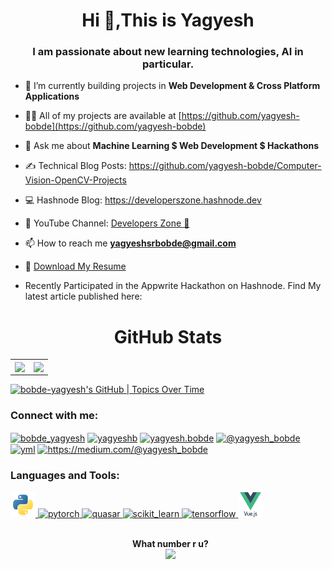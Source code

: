 <h1 align="center">Hi 👋,This is Yagyesh</h1>
<h3 align="center">I am passionate about new learning technologies, AI in particular.</h3>


- 🌱 I’m currently building projects in **Web Development & Cross Platform Applications**

- 👨‍💻 All of my projects are available at [https://github.com/yagyesh-bobde](https://github.com/yagyesh-bobde)

- 💬 Ask me about **Machine Learning $ Web Development $ Hackathons**

- ✍ Technical Blog Posts: https://github.com/yagyesh-bobde/Computer-Vision-OpenCV-Projects

- 💻 Hashnode Blog: https://developerszone.hashnode.dev

- 🎥 YouTube Channel: [Developers Zone 🚀 ](https://youtube.com/@developersZoneYB)

- 📫 How to reach me **yagyeshsrbobde@gmail.com**

- 📃 [Download My Resume](https://drive.google.com/file/d/1dQpHqBvuuXtaqp8qyQmF95Sqo_EWwzcU/view?usp=sharing)

- Recently Participated in the Appwrite Hackathon on Hashnode. Find My latest article published here: 

<center>
  <h1>GitHub Stats</h1>
</center>  
<table>
  <tr>
    <td align="center" style="padding=0;width=50%;">
      <img align="center" style="padding=0;" src="https://grs.quantumly.dev/api/?username=yagyesh-bobde&show_icons=true&title_color=4F8CC9&text_color=9f9f9f&bg_color=00000000&hide_border=true&icon_color=4F8CC9&hide_title=true&count_private=true" />
    </td>
    <td align="center" style="padding=0;width=50%;">
      <img align="center" style="padding=0;" src="https://grs.quantumly.dev/api/top-langs/?username=yagyesh-bobde&layout=compact&show_icons=true&title_color=4F8CC9&text_color=9f9f9f&bg_color=00000000&hide_border=true&icon_color=00000000&count_private=true" />
    </td>
  </tr>
</table>

[![bobde-yagyesh's GitHub | Topics Over Time](https://stats.quine.sh/bobde-yagyesh/topics-over-time?theme=dark)](https://quine.sh)  


<h3 align="left">Connect with me:</h3>
<p align="left">
<a href="https://twitter.com/bobde_yagyesh" target="blank"><img align="center" src="https://raw.githubusercontent.com/rahuldkjain/github-profile-readme-generator/master/src/images/icons/Social/twitter.svg" alt="bobde_yagyesh" height="30" width="40" /></a>
<a href="https://kaggle.com/yagyeshb" target="blank"><img align="center" src="https://raw.githubusercontent.com/rahuldkjain/github-profile-readme-generator/master/src/images/icons/Social/kaggle.svg" alt="yagyeshb" height="30" width="40" /></a>
<a href="https://instagram.com/yagyesh.bobde" target="blank"><img align="center" src="https://raw.githubusercontent.com/rahuldkjain/github-profile-readme-generator/master/src/images/icons/Social/instagram.svg" alt="yagyesh.bobde" height="30" width="40" /></a>
<a href="https://medium.com/@yagyesh_bobde" target="blank"><img align="center" src="https://raw.githubusercontent.com/rahuldkjain/github-profile-readme-generator/master/src/images/icons/Social/medium.svg" alt="@yagyesh_bobde" height="30" width="40" /></a>
<a href="https://www.youtube.com/c/yml" target="blank"><img align="center" src="https://raw.githubusercontent.com/rahuldkjain/github-profile-readme-generator/master/src/images/icons/Social/youtube.svg" alt="yml" height="30" width="40" /></a>
<a href="/https://medium.com/@yagyesh_bobde" target="blank"><img align="center" src="https://raw.githubusercontent.com/rahuldkjain/github-profile-readme-generator/master/src/images/icons/Social/rss.svg" alt="https://medium.com/@yagyesh_bobde" height="30" width="40" /></a>
</p>

<h3 align="left">Languages and Tools:</h3>
<p align="left"> <a href="https://www.python.org" target="_blank"> <img src="https://raw.githubusercontent.com/devicons/devicon/master/icons/python/python-original.svg" alt="python" width="40" height="40"/> </a> <a href="https://pytorch.org/" target="_blank"> <img src="https://www.vectorlogo.zone/logos/pytorch/pytorch-icon.svg" alt="pytorch" width="40" height="40"/> </a> <a href="https://quasar.dev/" target="_blank"> <img src="https://cdn.quasar.dev/logo/svg/quasar-logo.svg" alt="quasar" width="40" height="40"/> </a> <a href="https://scikit-learn.org/" target="_blank"> <img src="https://upload.wikimedia.org/wikipedia/commons/0/05/Scikit_learn_logo_small.svg" alt="scikit_learn" width="40" height="40"/> </a> <a href="https://www.tensorflow.org" target="_blank"> <img src="https://www.vectorlogo.zone/logos/tensorflow/tensorflow-icon.svg" alt="tensorflow" width="40" height="40"/> </a> <a href="https://vuejs.org/" target="_blank"> <img src="https://raw.githubusercontent.com/devicons/devicon/master/icons/vuejs/vuejs-original-wordmark.svg" alt="vuejs" width="40" height="40"/> </a> </p>


<p align="center"> 
  <br>&nbsp;
  <strong>What number r u?</strong>
  <br>&nbsp;
  <img src="https://profile-counter.glitch.me/yagyesh-bobde/count.svg" />
</p>
